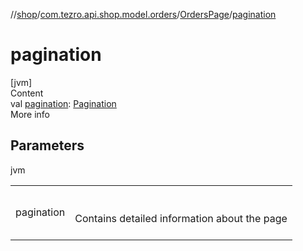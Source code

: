 //[shop](../../../index.md)/[com.tezro.api.shop.model.orders](../index.md)/[OrdersPage](index.md)/[pagination](pagination.md)



# pagination  
[jvm]  
Content  
val [pagination](pagination.md): [Pagination](../../com.tezro.api.shop.model.common/-pagination/index.md)  
More info  


## Parameters  
  
jvm  
  
| | |
|---|---|
| <a name="com.tezro.api.shop.model.orders/OrdersPage/pagination/#/PointingToDeclaration/"></a>pagination| <a name="com.tezro.api.shop.model.orders/OrdersPage/pagination/#/PointingToDeclaration/"></a><br><br>Contains detailed information about the page<br><br>|
  
  




